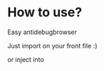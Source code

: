 # How to use?

Easy antidebugbrowser

Just import on your front file :)

or inject into <script>here code</script>
